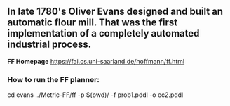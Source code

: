## In late 1780's Oliver Evans designed and built an automatic flour mill. That was the first implementation of a completely automated industrial process.

**FF Homepage** https://fai.cs.uni-saarland.de/hoffmann/ff.html

### How to run the FF planner:

  cd evans
	../Metric-FF/ff -p $(pwd)/ -f prob1.pddl -o ec2.pddl
